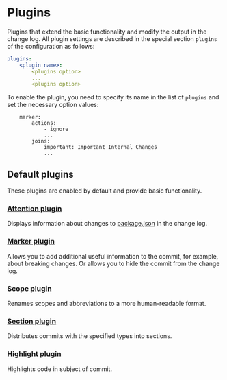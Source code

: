 # Plugins

Plugins that extend the basic functionality and modify the output in the change log. All plugin settings are described in the special section `plugins` of the configuration as follows:

```YAML
plugins:
    <plugin name>:
        <plugins option>
        ...
        <plugins option>
```

To enable the plugin, you need to specify its name in the list of `plugins` and set the necessary option values:

```
    marker:
        actions:
            - ignore
            ...
        joins:
            important: Important Internal Changes
            ...
```

## Default plugins

These plugins are enabled by default and provide basic functionality.

### [Attention plugin](default/attention.md)

Displays information about changes to [package.json](https://docs.npmjs.com/files/package.json) in the change log.

### [Marker plugin](default/marker.md)

Allows you to add additional useful information to the commit, for example, about breaking changes. Or allows you to hide the commit from the change log.

### [Scope plugin](default/scope.md)

Renames scopes and abbreviations to a more human-readable format.

### [Section plugin](default/section.md)

Distributes commits with the specified types into sections.

### [Highlight plugin](default/highlight.md)

Highlights code in subject of commit.


